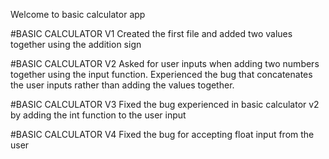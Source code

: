 Welcome to basic calculator app

#BASIC CALCULATOR V1
Created the first file and added two values together using the addition sign

#BASIC CALCULATOR V2
Asked for user inputs when adding two numbers together using the input function.
Experienced the bug that concatenates the user inputs rather than adding the values together.

#BASIC CALCULATOR V3 
Fixed the bug experienced in basic calculator v2 by adding the int function to the user input

#BASIC CALCULATOR V4
Fixed the bug for accepting float input from the user
